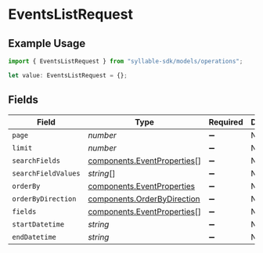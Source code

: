# EventsListRequest

## Example Usage

```typescript
import { EventsListRequest } from "syllable-sdk/models/operations";

let value: EventsListRequest = {};
```

## Fields

| Field                                                                      | Type                                                                       | Required                                                                   | Description                                                                |
| -------------------------------------------------------------------------- | -------------------------------------------------------------------------- | -------------------------------------------------------------------------- | -------------------------------------------------------------------------- |
| `page`                                                                     | *number*                                                                   | :heavy_minus_sign:                                                         | N/A                                                                        |
| `limit`                                                                    | *number*                                                                   | :heavy_minus_sign:                                                         | N/A                                                                        |
| `searchFields`                                                             | [components.EventProperties](../../models/components/eventproperties.md)[] | :heavy_minus_sign:                                                         | N/A                                                                        |
| `searchFieldValues`                                                        | *string*[]                                                                 | :heavy_minus_sign:                                                         | N/A                                                                        |
| `orderBy`                                                                  | [components.EventProperties](../../models/components/eventproperties.md)   | :heavy_minus_sign:                                                         | N/A                                                                        |
| `orderByDirection`                                                         | [components.OrderByDirection](../../models/components/orderbydirection.md) | :heavy_minus_sign:                                                         | N/A                                                                        |
| `fields`                                                                   | [components.EventProperties](../../models/components/eventproperties.md)[] | :heavy_minus_sign:                                                         | N/A                                                                        |
| `startDatetime`                                                            | *string*                                                                   | :heavy_minus_sign:                                                         | N/A                                                                        |
| `endDatetime`                                                              | *string*                                                                   | :heavy_minus_sign:                                                         | N/A                                                                        |